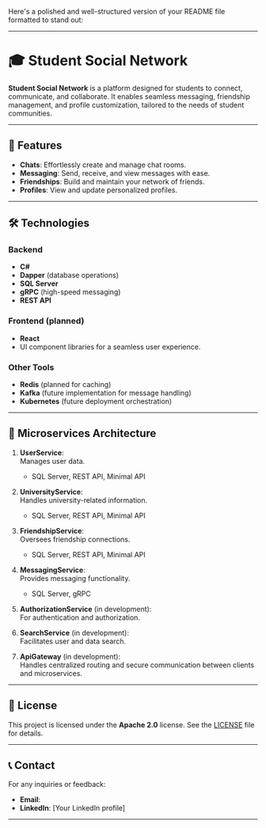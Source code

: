 Here's a polished and well-structured version of your README file formatted to stand out:  

---

# 🎓 Student Social Network  

**Student Social Network** is a platform designed for students to connect, communicate, and collaborate. It enables seamless messaging, friendship management, and profile customization, tailored to the needs of student communities.  

---

## 🚀 Features  

- **Chats**: Effortlessly create and manage chat rooms.  
- **Messaging**: Send, receive, and view messages with ease.  
- **Friendships**: Build and maintain your network of friends.  
- **Profiles**: View and update personalized profiles.  

---

## 🛠️ Technologies  

### **Backend**  
- **C#**  
- **Dapper** (database operations)  
- **SQL Server**  
- **gRPC** (high-speed messaging)  
- **REST API**  

### **Frontend** (planned)  
- **React**  
- UI component libraries for a seamless user experience.  

### **Other Tools**  
- **Redis** (planned for caching)  
- **Kafka** (future implementation for message handling)  
- **Kubernetes** (future deployment orchestration)  

---

## 🧩 Microservices Architecture  

1. **UserService**:  
   Manages user data.  
   - SQL Server, REST API, Minimal API  

2. **UniversityService**:  
   Handles university-related information.  
   - SQL Server, REST API, Minimal API  

3. **FriendshipService**:  
   Oversees friendship connections.  
   - SQL Server, REST API, Minimal API  

4. **MessagingService**:  
   Provides messaging functionality.  
   - SQL Server, gRPC  

5. **AuthorizationService** (in development):  
   For authentication and authorization.  

6. **SearchService** (in development):  
   Facilitates user and data search.
  
7. **ApiGateway** (in development):  
   Handles centralized routing and secure communication between clients and microservices. 
---

## 📜 License  

This project is licensed under the **Apache 2.0** license. See the [LICENSE](./LICENSE) file for details.  

---

## 📞 Contact  

For any inquiries or feedback:  
- **Email**: 
- **LinkedIn**: [Your LinkedIn profile]  

---
